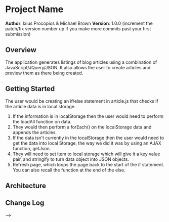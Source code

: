 # Project Name

**Author**: Ixius Procopios & Michael Brown
**Version**: 1.0.0 (increment the patch/fix version number up if you make more commits past your first submission)

## Overview
The application generates listings of blog articles using a combination of JavaScript/JQuery/JSON. It also allows the user to create articles and preview them as there being created.

## Getting Started
<!-- What are the steps that a user must take in The order to build this app on their own machine and get it running? -->
The user would be creating an if/else statement in article.js that checks if the article data is in local storage.
1. If the information is in localStorage then the user would need to perform the loadAll function on data.
2. They would then perform a forEach() on the localStorage data and appends the articles.
3. If the data isn't currently in the localStorage then the user would need to get the data into local Storage, the way we did it was by using an AJAX function, getJson.
4. They will need to set item to local storage which will give it a key value pair, and stringify to turn data object into JSON objects.
5. Refresh page, which loops the page back to the start of the if statement. You can also recall the function at the end of the else. 

## Architecture
<!-- Provide a detailed description of the application design. What technologies (languages, libraries, etc) you're using, and any other relevant design information. -->

## Change Log
<!-- Use this are to document the iterative changes made to your application as each feature is successfully implemented. Use time stamps. Here's an examples:

01-01-2001 4:59pm - Application now has a fully-functional express server, with GET and POST routes for the book resource.

## Credits and Collaborations
<!-- Give credit (and a link) to other people or resources that helped you build this application. -->
-->